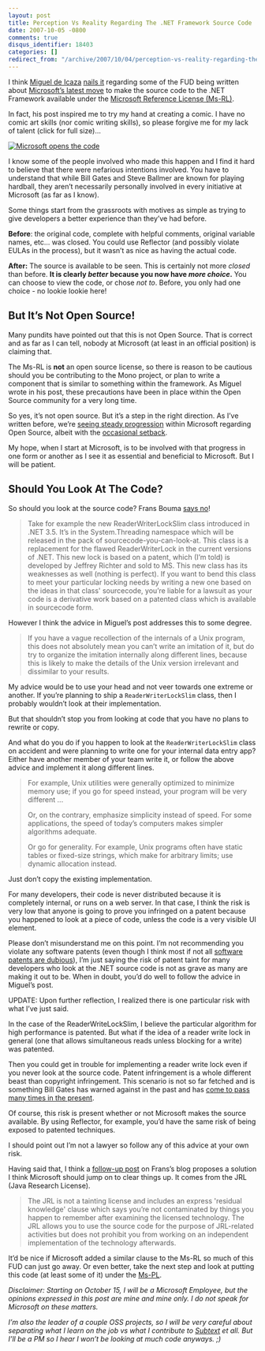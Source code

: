 ```yaml
---
layout: post
title: Perception Vs Reality Regarding The .NET Framework Source Code
date: 2007-10-05 -0800
comments: true
disqus_identifier: 18403
categories: []
redirect_from: "/archive/2007/10/04/perception-vs-reality-regarding-the-.net-framework-source-code.aspx/"
---
```


I think [Miguel de Icaza](http://tirania.org/blog/ "Miguel de Icaza")
[nails
it](http://tirania.org/blog/archive/2007/Oct-05-2.html "A Journey Into the Dumbo-o-Sphere")
regarding some of the FUD being written about [Microsoft’s latest
move](http://weblogs.asp.net/scottgu/archive/2007/10/03/releasing-the-source-code-for-the-net-framework-libraries.aspx "Releasing the Source Code for the .NET Framework Libraries")
to make the source code to the .NET Framework available under the
[Microsoft Reference License
(Ms-RL)](http://www.microsoft.com/resources/sharedsource/licensingbasics/referencelicense.mspx "Ms-RL").

In fact, his post inspired me to try my hand at creating a comic. I have
no comic art skills (nor comic writing skills), so please forgive me for
my lack of talent (click for full size)...

[![Microsoft opens the
code](https://haacked.com/images/haacked_com/WindowsLiveWriter/PerceptionVsReali.NETFrameworkSourceCode_13213/Microsoft%20opens%20the%20code_thumb_2.png)](https://haacked.com/images/Microsoft-opens-the-code.png "Reality vs Perception")

I know some of the people involved who made this happen and I find it
hard to believe that there were nefarious intentions involved. You have
to understand that while Bill Gates and Steve Ballmer are known for
playing hardball, they aren’t necessarily personally involved in every
initiative at Microsoft (as far as I know).

Some things start from the grassroots with motives as simple as trying
to give developers a better experience than they’ve had before.

**Before**: the original code, complete with helpful comments, original
variable names, etc... was closed. You could use Reflector (and possibly
violate EULAs in the process), but it wasn’t as nice as having the
actual code.

**After:** The source is available to be seen. This is certainly not
more *closed* than before. **It is clearly *better* because you now have
*more choice*.** You can choose to view the code, or chose *not to*.
Before, you only had one choice - no lookie lookie here!

But It’s Not Open Source!
-------------------------

Many pundits have pointed out that this is not Open Source. That is
correct and as far as I can tell, nobody at Microsoft (at least in an
official position) is claiming that.

The Ms-RL is **not** an open source license, so there is reason to be
cautious should you be contributing to the Mono project, or plan to
write a component that is similar to something within the framework. As
Miguel wrote in his post, these precautions have been in place within
the Open Source community for a very long time.

So yes, it’s not open source. But it’s a step in the right direction. As
I’ve written before, we’re [seeing steady
progression](https://haacked.com/archive/2007/07/26/microsoft-and-open-source.aspx "Microsoft and Open Source")
within Microsoft regarding Open Source, albeit with the [occasional
setback](https://haacked.com/archive/2007/05/13/is-fighting-open-source-with-patents-a-smart-move-by.aspx "Is Fighting Open Source with Patents a Smart Move By Microsoft?").

My hope, when I start at Microsoft, is to be involved with that progress
in one form or another as I see it as essential and beneficial to
Microsoft. But I will be patient.

Should You Look At The Code?
----------------------------

So should you look at the source code? Frans Bouma [says
no](http://weblogs.asp.net/fbouma/archive/2007/10/04/don-t-look-at-the-sourcecode-of-net-licensed-under-the-reference-license.aspx "Don’t look at the sourcecode of .NET licensed under the 'Reference License'")!

> Take for example the new ReaderWriterLockSlim class introduced in .NET
> 3.5. It’s in the System.Threading namespace which will be released in
> the pack of sourcecode-you-can-look-at. This class is a replacement
> for the flawed ReaderWriterLock in the current versions of .NET. This
> new lock is based on a patent, which (I’m told) is developed by
> Jeffrey Richter and sold to MS. This new class has its weaknesses as
> well (nothing is perfect). If you want to bend this class to meet your
> particular locking needs by writing a new one based on the ideas in
> that class' sourcecode, you’re liable for a lawsuit as your code is a
> derivative work based on a patented class which is available in
> sourcecode form.

However I think the advice in Miguel’s post addresses this to some
degree.

> If you have a vague recollection of the internals of a Unix program,
> this does not absolutely mean you can’t write an imitation of it, but
> do try to organize the imitation internally along different lines,
> because this is likely to make the details of the Unix version
> irrelevant and dissimilar to your results.

My advice would be to use your head and not veer towards one extreme or
another. If you’re planning to ship a `ReaderWriterLockSlim` class, then
I probably wouldn’t look at their implementation.

But that shouldn’t stop you from looking at code that you have no plans
to rewrite or copy.

And what do you do if you happen to look at the `ReaderWriterLockSlim`
class on accident and were planning to write one for your internal data
entry app? Either have another member of your team write it, or follow
the above advice and implement it along different lines.

> For example, Unix utilities were generally optimized to minimize
> memory use; if you go for speed instead, your program will be very
> different ...
>
> Or, on the contrary, emphasize simplicity instead of speed. For some
> applications, the speed of today’s computers makes simpler algorithms
> adequate.
>
> Or go for generality. For example, Unix programs often have static
> tables or fixed-size strings, which make for arbitrary limits; use
> dynamic allocation instead.

Just don’t copy the existing implementation.

For many developers, their code is never distributed because it is
completely internal, or runs on a web server. In that case, I think the
risk is very low that anyone is going to prove you infringed on a patent
because you happened to look at a piece of code, unless the code is a
very visible UI element.

Please don’t misunderstand me on this point. I’m not recommending you
violate any software patents (even though I think most if not all
[software patents are
dubious](http://www.codinghorror.com/blog/archives/000902.html "The Coming Software Patent Apocalypse")),
I’m just saying the risk of patent taint for many developers who look at
the .NET source code is not as grave as many are making it out to be.
When in doubt, you’d do well to follow the advice in Miguel’s post.

UPDATE: Upon further reflection, I realized there is one particular risk
with what I’ve just said.

In the case of the ReaderWriteLockSlim, I believe the particular
algorithm for high performance is patented. But what if the idea of a
reader write lock in general (one that allows simultaneous reads unless
blocking for a write) was patented.

Then you could get in trouble for implementing a reader write lock even
if you never look at the source code. Patent infringement is a whole
different beast than copyright infringement. This scenario is not so far
fetched and is something Bill Gates has warned against in the past and
has [come to pass many times in the
present](http://www.nytimes.com/2007/06/09/opinion/09lee.html?ex=1339041600&en=a2f3d8f1f3cfcb61&ei=5090&partner=rssuserland&emc=rss "A Patent Lie").

Of course, this risk is present whether or not Microsoft makes the
source available. By using Reflector, for example, you’d have the same
risk of being exposed to patented techniques.

I should point out I’m not a lawyer so follow any of this advice at your
own risk.

Having said that, I think a [follow-up
post](http://weblogs.asp.net/fbouma/archive/2007/10/05/more-on-the-net-sourcecode-and-its-reference-license.aspx "More on the .NET sourcecode and its 'Reference License'")
on Frans’s blog proposes a solution I think Microsoft should jump on to
clear things up. It comes from the JRL (Java Research License).

> The JRL is not a tainting license and includes an express 'residual
> knowledge' clause which says you’re not contaminated by things you
> happen to remember after examining the licensed technology. The JRL
> allows you to use the source code for the purpose of JRL-related
> activities but does not prohibit you from working on an independent
> implementation of the technology afterwards.

It’d be nice if Microsoft added a similar clause to the Ms-RL so much of
this FUD can just go away. Or even better, take the next step and look
at putting this code (at least some of it) under the
[Ms-PL](http://www.microsoft.com/resources/sharedsource/licensingbasics/permissivelicense.mspx "Microsoft Permissive License").

*Disclaimer: Starting on October 15, I will be a Microsoft Employee, but
the opinions expressed in this post are mine and mine only. I do not
speak for Microsoft on these matters.*

*I’m also the leader of a couple OSS projects, so I will be very careful
about separating what I learn on the job vs what I contribute to
[Subtext](http://subtextproject.com/ "Subtext Project Website") et all.
But I’ll be a PM so I hear I won’t be looking at much code anyways. ;)*

